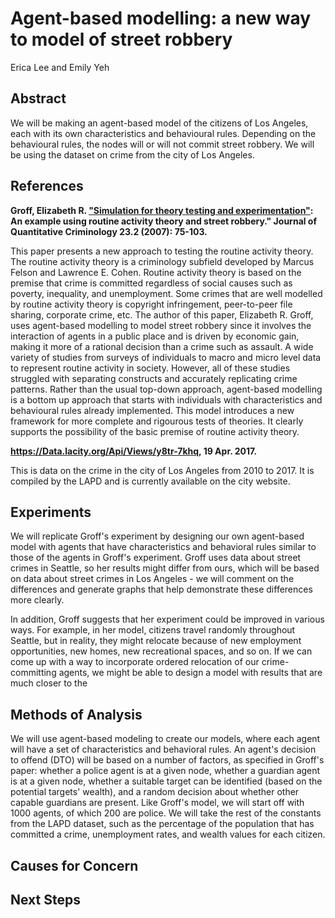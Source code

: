 # Agent-based modelling: a new way to model of street robbery
Erica Lee and Emily Yeh

## Abstract
We will be making an agent-based model of the citizens of Los Angeles, each with its own characteristics and behavioural rules. Depending on the behavioural rules, the nodes will or will not commit street robbery. We will be using the dataset on crime from the city of Los Angeles.

## References
**Groff, Elizabeth R. ["Simulation for theory testing and experimentation"](https://link.springer.com/article/10.1007/s10940-006-9021-z): An example using routine activity theory and street robbery." Journal of Quantitative Criminology 23.2 (2007): 75-103.**

This paper presents a new approach to testing the routine activity theory. The routine activity theory is a criminology subfield developed by Marcus Felson and Lawrence E. Cohen. Routine activity theory is based on the premise that crime is committed regardless of social causes such as poverty, inequality, and unemployment. Some crimes that are well modelled by routine activity theory is copyright infringement, peer-to-peer file sharing, corporate crime, etc. The author of this paper, Elizabeth R. Groff, uses agent-based modelling to model street robbery since it involves the interaction of agents in a public place and is driven by economic gain, making it more of a rational decision than a crime such as assault. A wide variety of studies from surveys of individuals to macro and micro level data to represent routine activity in society. However, all of these studies struggled with separating constructs and accurately replicating crime patterns. Rather than the usual top-down approach, agent-based modelling is a bottom up approach that starts with individuals with characteristics and behavioural rules already implemented. This model introduces a new framework for more complete and rigourous tests of theories. It clearly supports the possibility of the basic premise of routine activity theory.

**https://Data.lacity.org/Api/Views/y8tr-7khq, 19 Apr. 2017.**

This is data on the crime in the city of Los Angeles from 2010 to 2017. It is compiled by the LAPD and is currently available on the city website.

## Experiments

We will replicate Groff's experiment by designing our own agent-based model with agents that have characteristics and behavioral rules similar to those of the agents in Groff's experiment. Groff uses data about street crimes in Seattle, so her results might differ from ours, which will be based on data about street crimes in Los Angeles - we will comment on the differences and generate graphs that help demonstrate these differences more clearly.

In addition, Groff suggests that her experiment could be improved in various ways. For example, in her model, citizens travel randomly throughout Seattle, but in reality, they might relocate because of new employment opportunities, new homes, new recreational spaces, and so on. If we can come up with a way to incorporate ordered relocation of our crime-committing agents, we might be able to design a model with results that are much closer to the 

## Methods of Analysis

We will use agent-based modeling to create our models, where each agent will have a set of characteristics and behavioral rules. An agent's decision to offend (DTO) will be based on a number of factors, as specified in Groff's paper: whether a police agent is at a given node, whether a guardian agent is at a given node, whether a suitable target can be identified (based on the potential targets' wealth), and a random decision about whether other capable guardians are present. Like Groff's model, we will start off with 1000 agents, of which 200 are police. We will take the rest of the constants from the LAPD dataset, such as the percentage of the population that has committed a crime, unemployment rates, and wealth values for each citizen.

## Causes for Concern

## Next Steps
